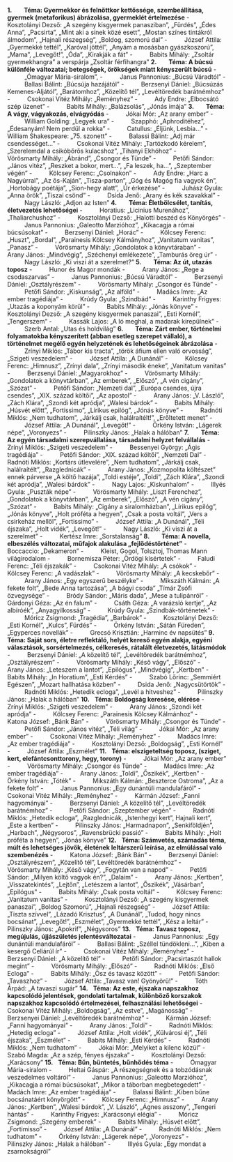 **1.**       **Téma: Gyermekkor és felnőttkor kettőssége, szembeállítása, gyermek (metaforikus) ábrázolása, gyermeklét értelmezése**
-          Kosztolányi Dezső: „A szegény kisgyermek panasziban”, „Fürdés”, „Édes Anna”, „Pacsirta”, „Mint aki a sínek közé esett”, „Mostan színes tintákról álmodom”, „Hajnali részegség”, „Boldog, szomorú dal”
-          József Attila: „Gyermekké tettél”, „Karóval jöttél”, „Anyám a mosásban gyászkoszorú”, „Mama”, „Levegőt!”, „Óda”, „Kirakják a fát”
-          Babits Mihály: „Zsoltár gyermekhangra” a verspárja „Zsoltár férfihangra”
**2.**       **Téma: A búcsú különféle változatai; betegségek, örökségek miatt kényszerült búcsú**
-          „Ómagyar Mária-siralom”,
-          Janus Pannonius: „Búcsú Váradtól”
-          Ballasi Bálint: „Búcsúja hazájától”
-          Berzsenyi Dániel: „Búcsúzás Kemenes-Aljától”, „Barátomhoz”, „Közelítő tél”, „Levéltöredék barátnémhoz”
-          Csokonai Vitéz Mihály: „Reményhez”
-          Ady Endre: „Elbocsátó szép üzenet”
-          Babits Mihály: „Balázsolás”, „Jónás imája”
**3.**       **Téma: A vágy, vágyakozás, elvágyódás**
-          Jókai Mór: „Az arany ember”
-          William Golding: „Legyek ura”
-          Szapphó: „Aphroditéhez”, „Édesanyám! Nem perdül a rokka”
-          Catullus: „Éljünk, Lesbia…”
-          William Shakespeare: „75. szonett”
-          Balassi Bálint: „Adj már csendességet…”
-          Csokonai Vitéz Mihály: „Tartózkodó kérelem”, „Szerelemdal a csikóbőrős kulacshoz”, „Tihanyi Ekhóhoz”
-          Vörösmarty Mihály: „Ábránd”, „Csongor és Tünde”
-          Petőfi Sándor: „János vitéz”, „Reszket a bokor, mert…”, „Fa leszek, ha…”, „Szeptember végén”
-          Kölcsey Ferenc: „Csolnakon”
-          Ady Endre: „Harc a Nagyúrral”, „Az ős-Kaján”, „Tisza-parton”, „Góg és Magóg fia vagyok én”, „Hortobágy poétája”, „Sion-hegy alatt”, „Úr érkezése”
-          Juhász Gyula: „Anna örök”, „Tiszai csönd”
-          Dsida Jenő: „Arany és kék szavakkal”
-          Nagy László: „Adjon az Isten”
**4.**       **Téma: Életbölcsélet, tanítás, életvezetés lehetőségei**
-          Horatius: „Licinius Murenához”, „Thaliarchushoz”
-          Kosztolányi Dezső: „Halotti beszéd és Könyörgés”
-          Janus Pannonius: „Galeotto Marzióhoz”, „Kikacagja a római búcsúsokat”
-          Berzsenyi Dániel: „Horác”
-          Kölcsey Ferenc: „Huszt”, „Bordal”, „Parainesis Kölcsey Kálmányhoz”, „Vanitatum vanitas”, „Panasz”
-          Vörösmarty Mihály: „Gondolatok a könyvtáraban”
-          Arany János: „Mindvégig”, „Széchenyi emlékezete”, „Tamburás öreg úr”
-          Nagy László: „Ki viszi át a szerelmet?”
**5.**       **Téma: Az út, utazás toposz**
-          Hunor és Magor mondák
-          Arany János: „Rege a csodaszarvas”
-          Janus Pannonius: „Búcsú Váradtól”
-          Berzsenyi Dániel: „Osztályrészem”
-          Vörösmarty Mihály: „Csongor és Tünde”
-          Petőfi Sándor: „Kiskunság”, „Az alföld”
-          Madács Imre: „Az ember tragédiája”
-          Krúdy Gyula: „Szindbád”
-          Karinthy Frigyes: „Utazás a koponyám körül”
-          Babits Mihály: „Jónás könyve”
-          Kosztolányi Dezső: „A szegény kisgyermek panaszai”, „Esti Kornél”, „Tengerszem”
-          Kassák Lajos: „A ló meghal, a madarak kirepülnek”
-          Szerb Antal: „Utas és holdvilág”
**6.**       **Téma: Zárt ember, történelmi folyamatokba kényszerített (abban esetleg szerepet vállaló), a történelmet megélő egyén helyzetének és lehetőségeinek ábrázolása**
-          Zrínyi Miklós: „Tábor kis tracta”, „török áfium ellen való orvosság”, „Szigeti veszedelem”
-          József Attila: „A Dunánál”
-          Kölcsey Ferenc: „Himnusz”, „Zrínyi dala”, „Zrínyi második éneke”, „Vanitatum vanitas”
-          Berzsenyi Dániel: „Magyarokhoz”
-          Vörösmarty Mihály: „Gondolatok a könyvtárban”, „Az emberek”, „Előszó”, „A vén cigány”, „Szózat”
-          Petőfi Sándor: „Nemzeti dal”, „Európa csendes, újra csendes”, „XIX. század költői”, „Az apostol”
-          Arany János: „V. László”, „Zách Klára”, „Szondi két apródja”, „Walesi bárdok”
-          Babits Mihály: „Húsvét előtt”, „Fortissimo”, „Lírikus epilóg”, „Jónás könyve”
-          Radnóti Miklós: „Nem tudhatom”, „Járkálj csak, halálraítélt!”, „Erőltetett menet”
-          József Attila: „A Dunánál”, „Levegőt!”
-          Örkény István: „Lágerek népe”, „Voronyezs”
-          Pilinszky János: „Halak a hálóban”
**7.**       **Téma: Az egyén társadalmi szerepvállalása, társadalmi helyzet felvállalás**
-          Zrínyi Miklós: „Szigeti veszedelem”
-          Bessenyei György: „Ágis tragédiája”
-          Petőfi Sándor: „XIX. század költői”, „Nemzeti Dal”
-          Radnóti Miklós: „Kortárs útlevelére”, „Nem tudhatom”, „Járkálj csak, halálraítélt”, „Razglednicák”
-          Arany János: „Kozmopolita költészet” ennek párverse „A költő hazája”, „Toldi estéje”, „Toldi”, „Zách Klára”, „Szondi két apródja”, „Walesi bárdok”
-          Nagy Lajos: „Kiskunhalom”
-          Illyés Gyula: „Puszták népe”
-          Vörösmarty Mihály: „Liszt Ferenchez”, „Gondolatok a könyvtárban”, „Az emberek”, „Előszó”, „A vén cigány”, „Szózat”
-          Babits Mihály: „Cigány a siralomházban”, „Lírikus epilóg”, „Jónás könyve”, „Holt próféta a hegyen”, „Csak a posta voltál”, „Vers a csirkeház mellől”, „Fortissimo”
-          József Attila: „A Dunánál”, „Téli éjszaka”, „Holt vidék”, „Levegőt!”
-          Nagy László: „Ki viszi át a szerelmet”
-          Kertész Imre: „Sorstalanság”
**8.**       **Téma: A novella, elbeszélés változatai, műfajok alakulása „fejlődéstörténet”**
-          Boccaccio: „Dekameron”
-          Kleist, Gogol, Tolsztoj, Thomas Mann világirodalom
-          Bornemisza Péter: „Ördögi kísértetek”
-          Faludi Ferenc: „Téli éjszakák”
-          Csokonai Vitéz Mihály: „A csókok”
-          Kölcsey Ferenc: „A vadászlak”
-          Vörösmarty Mihály: „A kecskebőr”
-          Arany János: „Egy egyszerű beszélyke”
-          Mikszáth Kálmán: „A fekete folt”, „Bede Anna tartozása”, „A bágyi csoda” „Tímár Zsófi özvegysége”
-          Bródy Sándor: „Máris dada”, „Mese a tulipánról”
-          Gárdonyi Géza: „Az én falum”
-          Csáth Géza: „A varázsló kertje”, „Az albíróék”, „Anyagyilkosság”
-          Krúdy Gyula: „Szindbák-történetek”
-          Móricz Zsigmond: „Tragédia”, „Barbárok”
-          Kosztolányi Dezső: „Esti Kornél”, „Kulcs”, Fürdés”
-          Örkény István: „Sátán Füreden”, „Egyperces novellák”
-          Grecsó Krisztián: „Harminc év napsütés”
**9.**       **Téma: Saját sors, életre reflektáló, helyét kereső egyén alakja, egyéni választások, sorsértelmezés, célkeresés, rátalált életvezetés, látásmódok**
-          Berzsenyi Dániel: „A közelítő tél”, „Levéltöredék barátnémhoz”, „Osztályrészem”
-          Vörösmarty Mihály: „Késő vágy”, „Előszó”
-          Arany János: „Leteszem a lantot”, „Epilógus”, „Mindvégig”, „Kertben”
-          Babits Mihály: „In Horatium”, „Esti Kérdés”
-          Szabó Lőrinc: „Semmiért Egészen”, „Mozart hallhatása közben”
-          Dsida Jenő: „Nagycsütörtök”
-          Radnóti Miklós: „Hetedik ecloga”, „Levél a hitveshez”
-          Pilinszky János: „Halak a hálóban”
**10.**   **Téma: Boldogság keresése, elérése**
-          Zrínyi Miklós: „Szigeti veszedelem”
-          Arany János: „Szondi két apródja”
-          Kölcsey Ferenc: „Parainesis Kölcsey Kálmánhoz”
-          Katona József: „Bánk Bán”
-          Vörösmarty Mihály: „Csongor és Tünde”
-          Petőfi Sándor: „János vitéz”, „Téli világ”
-          Jókai Mór: „Az arany ember”
-          Csokonai Vitéz Mihály: „Reményhez”
-          Madács Imre: „Az ember tragédiája”
-          Kosztolányi Dezső: „Boldogság”, „Esti Kornél”
-          József Attila: „Eszmélet”
**11.**   **Téma: elszigeteltség toposz, (sziget, kert, elefántcsonttorony, hegy, torony)**
-          Jókai Mór: „Az arany ember”
-          Vörösmarty Mihály: „Csongor és Tünde”
-          Madács Imre: „Az ember tragédiája”
-          Arany János: „Toldi”, „Őszikék”, „Kertben”
-          Örkény István: „Tóték”
-          Mikszáth Kálmán: „Beszterce Ostroma”, „Az a fekete folt”
-          Janus Pannonius: „Egy dunántúli mandulafáról”
-          Csokonai Vitéz Mihály: „Reményhez”
-          Kármán József: „Fanni hagyományai”
-          Berzsenyi Dániel: „A közelítő tél”, „Levéltöredék barátnémhoz”
-          Petőfi Sándor: „Szeptember végén”
-          Radnóti Miklós: „Hetedik ecloga”, „Razglednicák, „Istenhegyi kert”, Hajnali kert”, „Este a kertben”
-          Pilinszky János: „Harmadnapon”, „Senkiföldjén”, „Harbach”, „Négysoros”, „Ravensbrücki passió”
-          Babits Mihály: „Holt próféta a hegyen”, „Jónás könyve”
**12.**   **Téma: Számvetés, számadás téma, múlt és lehetséges jövők, életének leltárszerű leírása, az elmúlással való szembenézés**
-          Katona József: „Bánk Bán”
-          Berzsenyi Dániel: „Osztályrészem”, „Közelítő tél”, Levéltöredék barátnémhoz”
-          Vörösmarty Mihály: „Késő vágy”, „Fogytán van a napod”
-          Petőfi Sándor: „Milyen költő vagyok én?”, „Dalaim”
-          Arany János: „Kertben”, „Visszatekintés”, „Lejtőn”, „Letészem a lantot”, „Őszikék”, „Vásárban”, „Epilógus”
-          Babits Mihály: „Csak posta voltál”
-          Kölcsey Ferenc: „Vanitatum vanitas”
-          Kosztolányi Dezső: „A szegény kisgyermek panaszai”, „Boldog Szomorú”, „Hajnali részegség”
-          József Attila: „Tiszta szívvel”, „Lázadó Krisztus”, „A Dunánál”, „Tudod, hogy nincs bocsánat”, „Levegőt!”, „Eszmélet”, „Gyermekké tettél”, „Kész a leltár”
-          Pilinszky János: „Apokrif”, „Négysoros”
**13.**   **Téma: Tavasz toposz, megújulás, újjászületés jelentésváltozatai**
-          Janus Pannonius: „Egy dunántúli mandulafáról”
-          Ballasi Bálint: „Széllel tündökleni…”, „Kiben a kesergő Celiárúl ír”
-          Csokonai Vitéz Mihály: „Reményhez”
-          Berzsenyi Dániel: „A közelítő tél”
-          Petőfi Sándor: „Pacsirtaszót hallok megint”
-          Vörösmarty Mihály: „Előszó”
-          Radnóti Miklós: „Első Ecloga”
-          Babits Mihály: „Ősz és tavasz között”
-          Petőfi Sándor: „Tavaszhoz”
-          József Attila: „Tavasz van! Gyönyörű!”
-          Tóth Árpád: „A tavaszi sugár”
**14.**   **Téma: Az este, éjszaka napszakhoz kapcsolódó jelentések, gondolati tartalmak, különböző korszakok napszakhoz kapcsolódó értelmezései, felhasználási lehetőségei**
-          Csokonai Vitéz Mihály: „Boldogság”, „Az estve”, „Magánosság”
-          Berzsenyei Dániel: „Levéltöredék barátnémhoz”
-          Kármán József: „Fanni hagyományai”
-          Arany János: „Toldi”
-          Radnóti Miklós: „Hetedig ecloga”
-          József Attila: „Holt vidék”, „Külvárosi éj”, „Téli éjszaka”, „Eszmélet”
-          Babits Mihály: „Esti Kérdés”
-          Radnóti Miklós: „Nem tudhatom”
-          Jókai Mór: „Melyiket a kilenc közül”
-          Szabó Magda: „Az a szép, fényes éjszaka”
-          Kosztolányi Dezső: „Karácsony”
**15.**   **Téma: Bűn, büntetés, bűnhődés téma**
-          Ómagyar Mária-siralom
-          Heltai Gáspár: „A részegségnek és a tobzódásnak veszedelmes voltáról”
-          Janus Pannonius: „Galeotto Marzióhoz”, „Kikacagja a római búcsúsokat”, „Mikor a táborban megbetegedett”
-          Madách Imre: „Az ember tragédiája”
-          Balassi Bálint: „Kiben bűne bocsánatáért könyörgött”
-          Kölcsey Ferenc: „Himnusz”
-          Arany János: „Kertben”, „Walesi bárdok”, „V. László”, „Ágnes asszony”, „Tengeri hántás”
-          Karinthy Frigyes: „Karácsonyi elégia”
-          Móricz Zsigmond: „Szegény emberek”
-          Babits Mihály: „Húsvét előtt”, „Fortimisso”
-          József Attila: „A Dunánál”
-          Radnóti Miklós: „Nem tudhatom”
-          Örkény István: „Lágerek népe”, „Voronyezs”
-          Pilinszky János: „Halak a hálóban”
-          Illyés Gyula: „Egy mondat a zsarnokságról”